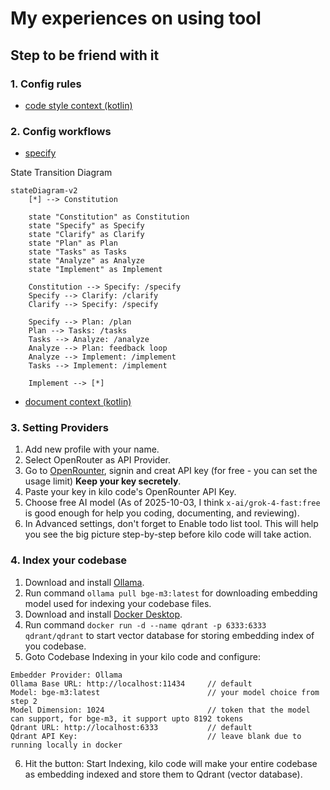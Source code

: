 # My experiences on using tool

## Step to be friend with it

### 1. Config rules

- [code style context (kotlin)](../context/code-style-kotlin-context.md)

### 2. Config workflows

- [specify](https://github.com/github/spec-kit/releases)

State Transition Diagram

```mermaid
stateDiagram-v2
    [*] --> Constitution

    state "Constitution" as Constitution
    state "Specify" as Specify
    state "Clarify" as Clarify
    state "Plan" as Plan
    state "Tasks" as Tasks
    state "Analyze" as Analyze
    state "Implement" as Implement

    Constitution --> Specify: /specify
    Specify --> Clarify: /clarify
    Clarify --> Specify: /specify

    Specify --> Plan: /plan
    Plan --> Tasks: /tasks
    Tasks --> Analyze: /analyze
    Analyze --> Plan: feedback loop
    Analyze --> Implement: /implement
    Tasks --> Implement: /implement

    Implement --> [*]
```

- [document context (kotlin)](../context/document-kotlin-context.md)

### 3. Setting Providers

1. Add new profile with your name.
2. Select OpenRouter as API Provider.
3. Go to [OpenRounter](https://github.com/ZigLost/journal-to-ai.git), signin and creat API key (for free - you can set the usage limit) **Keep your key secretely**.
4. Paste your key in kilo code's OpenRounter API Key.
5. Choose free AI model (As of 2025-10-03, I think `x-ai/grok-4-fast:free` is good enough for help you coding, documenting, and reviewing).
6. In Advanced settings, don't forget to Enable todo list tool. This will help you see the big picture step-by-step before kilo code will take action.

### 4. Index your codebase

1. Download and install [Ollama](https://ollama.com/download).
2. Run command `ollama pull bge-m3:latest` for downloading embedding model used for indexing your codebase files.
3. Download and install [Docker Desktop](https://www.docker.com/get-started/).
4. Run command `docker run -d --name qdrant -p 6333:6333 qdrant/qdrant` to start vector database for storing embedding index of you codebase.
5. Goto Codebase Indexing in your kilo code and configure:

```text
Embedder Provider: Ollama
Ollama Base URL: http://localhost:11434     // default
Model: bge-m3:latest                        // your model choice from step 2
Model Dimension: 1024                       // token that the model can support, for bge-m3, it support upto 8192 tokens
Qdrant URL: http://localhost:6333           // default
Qdrant API Key:                             // leave blank due to running locally in docker
```

6. Hit the button: Start Indexing, kilo code will make your entire codebase as embedding indexed and store them to Qdrant (vector database).
